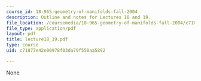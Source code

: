 ```yaml
---
course_id: 18-965-geometry-of-manifolds-fall-2004
description: Outline and notes for Lectures 18 and 19.
file_location: /coursemedia/18-965-geometry-of-manifolds-fall-2004/c71877e42e00978f03da79f558aa5892_lecture18_19.pdf
file_type: application/pdf
layout: pdf
title: lecture18_19.pdf
type: course
uid: c71877e42e00978f03da79f558aa5892

---
```

None